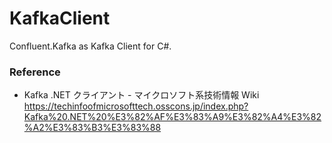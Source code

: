 # KafkaClient
Confluent.Kafka as Kafka Client for C#.

### Reference
- Kafka .NET クライアント - マイクロソフト系技術情報 Wiki  
https://techinfoofmicrosofttech.osscons.jp/index.php?Kafka%20.NET%20%E3%82%AF%E3%83%A9%E3%82%A4%E3%82%A2%E3%83%B3%E3%83%88
